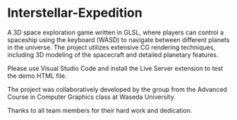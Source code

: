 # Interstellar-Expedition
 A 3D space exploration game written in GLSL, where players can control a spaceship using the keyboard (WASD) to navigate between different planets in the universe. The project utilizes extensive CG rendering techniques, including 3D modeling of the spacecraft and detailed planetary features.
 
Please use Visual Studio Code and install the Live Server extension to test the demo HTML file.

The project was collaboratively developed by the group from the Advanced Course in Computer Graphics class at Waseda University. 


Thanks to all team members for their hard work and dedication. 



